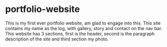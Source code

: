 # portfolio-website
This is my first ever portfolio website, am glad to engage into this. This site contains my name as the log, with gallery, story and contact on the nav bar. This website has 3 sections, first is the header, second is the paragraph description of the site and third section my photo. 
